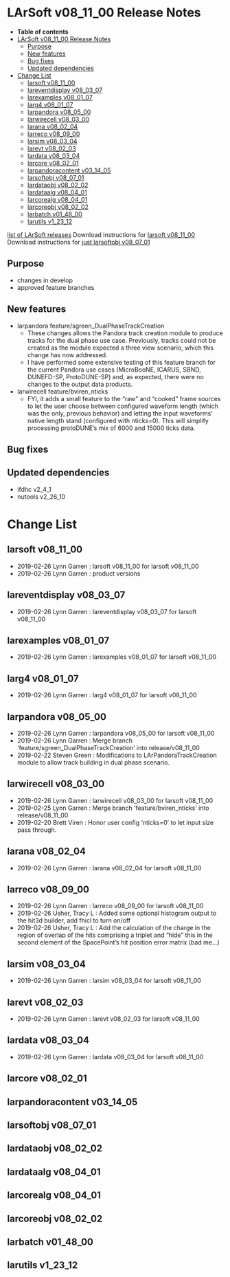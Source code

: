 LArSoft v08_11_00 Release Notes
======================================================================

-   **Table of contents**
-   [LArSoft v08_11_00 Release Notes](#LArSoft-v08_11_00-Release-Notes)
    -   [Purpose](#Purpose)
    -   [New features](#New-features)
    -   [Bug fixes](#Bug-fixes)
    -   [Updated dependencies](#Updated-dependencies)
-   [Change List](#Change-List)
    -   [larsoft v08_11_00](#larsoft-v08_11_00)
    -   [lareventdisplay v08_03_07](#lareventdisplay-v08_03_07)
    -   [larexamples v08_01_07](#larexamples-v08_01_07)
    -   [larg4 v08_01_07](#larg4-v08_01_07)
    -   [larpandora v08_05_00](#larpandora-v08_05_00)
    -   [larwirecell v08_03_00](#larwirecell-v08_03_00)
    -   [larana v08_02_04](#larana-v08_02_04)
    -   [larreco v08_09_00](#larreco-v08_09_00)
    -   [larsim v08_03_04](#larsim-v08_03_04)
    -   [larevt v08_02_03](#larevt-v08_02_03)
    -   [lardata v08_03_04](#lardata-v08_03_04)
    -   [larcore v08_02_01](#larcore-v08_02_01)
    -   [larpandoracontent v03_14_05](#larpandoracontent-v03_14_05)
    -   [larsoftobj v08_07_01](#larsoftobj-v08_07_01)
    -   [lardataobj v08_02_02](#lardataobj-v08_02_02)
    -   [lardataalg v08_04_01](#lardataalg-v08_04_01)
    -   [larcorealg v08_04_01](#larcorealg-v08_04_01)
    -   [larcoreobj v08_02_02](#larcoreobj-v08_02_02)
    -   [larbatch v01_48_00](#larbatch-v01_48_00)
    -   [larutils v1_23_12](#larutils-v1_23_12)

[list of LArSoft releases](LArSoft_release_list)
Download instructions for [larsoft v08_11_00](http://scisoft.fnal.gov/scisoft/bundles/larsoft/v08_11_00/larsoft-v08_11_00.html)
Download instructions for [just larsoftobj v08_07_01](http://scisoft.fnal.gov/scisoft/bundles/larsoftobj/v08_07_01/larsoftobj-v08_07_01.html)

Purpose
--------------------

-   changes in develop
-   approved feature branches

New features
------------------------------

-   larpandora feature/sgreen_DualPhaseTrackCreation
    -   These changes allows the Pandora track creation module to produce tracks for the dual phase use case. Previously, tracks could not be created as the module expected a three view scenario, which this change has now addressed.
    -   I have performed some extensive testing of this feature branch for the current Pandora use cases (MicroBooNE, ICARUS, SBND, DUNEFD-SP, ProtoDUNE-SP) and, as expected, there were no changes to the output data products.
-   larwirecell feature/bviren_nticks
    -   FYI, it adds a small feature to the “raw” and “cooked” frame sources to
        let the user choose between configured waveform length (which was the
        only, previous behavior) and letting the input waveforms’ native length
        stand (configured with nticks=0). This will simplify processing
        protoDUNE’s mix of 6000 and 15000 ticks data.

Bug fixes
------------------------

Updated dependencies
----------------------------------------------

-   ifdhc v2_4_1
-   nutools v2_26_10

Change List
============================

larsoft v08_11_00
------------------------------------------

-   2019-02-26 Lynn Garren : larsoft v08_11_00 for larsoft v08_11_00
-   2019-02-26 Lynn Garren : product versions

lareventdisplay v08_03_07
----------------------------------------------------------

-   2019-02-26 Lynn Garren : lareventdisplay v08_03_07 for larsoft v08_11_00

larexamples v08_01_07
--------------------------------------------------

-   2019-02-26 Lynn Garren : larexamples v08_01_07 for larsoft v08_11_00

larg4 v08_01_07
--------------------------------------

-   2019-02-26 Lynn Garren : larg4 v08_01_07 for larsoft v08_11_00

larpandora v08_05_00
------------------------------------------------

-   2019-02-26 Lynn Garren : larpandora v08_05_00 for larsoft v08_11_00
-   2019-02-26 Lynn Garren : Merge branch ‘feature/sgreen_DualPhaseTrackCreation’ into release/v08_11_00
-   2019-02-22 Steven Green : Modifications to LArPandoraTrackCreation module to allow track building in dual phase scenario.

larwirecell v08_03_00
--------------------------------------------------

-   2019-02-26 Lynn Garren : larwirecell v08_03_00 for larsoft v08_11_00
-   2019-02-25 Lynn Garren : Merge branch ‘feature/bviren_nticks’ into release/v08_11_00
-   2019-02-20 Brett Viren : Honor user config ‘nticks=0’ to let input size pass through.

larana v08_02_04
----------------------------------------

-   2019-02-26 Lynn Garren : larana v08_02_04 for larsoft v08_11_00

larreco v08_09_00
------------------------------------------

-   2019-02-26 Lynn Garren : larreco v08_09_00 for larsoft v08_11_00
-   2019-02-26 Usher, Tracy L : Added some optional histogram output to the hit3d builder, add fhicl to turn on/off
-   2019-02-26 Usher, Tracy L : Add the calculation of the charge in the region of overlap of the hits comprising a triplet and “hide” this in the second element of the SpacePoint’s hit position error matrix (bad me…)

larsim v08_03_04
----------------------------------------

-   2019-02-26 Lynn Garren : larsim v08_03_04 for larsoft v08_11_00

larevt v08_02_03
----------------------------------------

-   2019-02-26 Lynn Garren : larevt v08_02_03 for larsoft v08_11_00

lardata v08_03_04
------------------------------------------

-   2019-02-26 Lynn Garren : lardata v08_03_04 for larsoft v08_11_00

larcore v08_02_01
------------------------------------------

larpandoracontent v03_14_05
--------------------------------------------------------------

larsoftobj v08_07_01
------------------------------------------------

lardataobj v08_02_02
------------------------------------------------

lardataalg v08_04_01
------------------------------------------------

larcorealg v08_04_01
------------------------------------------------

larcoreobj v08_02_02
------------------------------------------------

larbatch v01_48_00
--------------------------------------------

larutils v1_23_12
------------------------------------------
